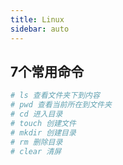 ```yaml
---
title: Linux
sidebar: auto
---
```


## 7个常用命令

``` bash
# ls 查看文件夹下到内容
# pwd 查看当前所在到文件夹
# cd 进入目录
# touch 创建文件
# mkdir 创建目录
# rm 删除目录
# clear 清屏
```